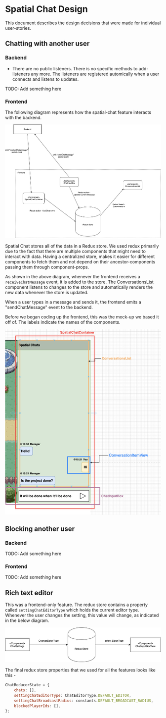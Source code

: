# Spatial Chat Design

This document describes the design decisions that were made for individual user-stories.


## Chatting with another user

### Backend
- There are no public listeners. There is no specific methods to add-listeners any more. The listeners are registered automically when a user connects and listens to updates.

TODO: Add something here


### Frontend

The following diagram represents how the spatial-chat feature interacts with the backend.

<kbd>
	<img src="docs/frontend-conversations-diag.png" alt="Frontend architecture"/>
</kbd>

Spatial Chat stores all of the data in a Redux store. We used redux primarily due to the fact that there are multiple components that might need to interact with data. Having a centralized store, makes it easier for different components to fetch them and not depend on their ancestor-components passing them through component-props.

As shown in the above diagram, whenever the frontend receives a `receiveChatMessage` event, it is added to the store. The ConversationsList component listens to changes to the store and automatically renders the new data whenever the store is updated.

When a user types in a message and sends it, the frontend emits a "sendChatMessage" event to the backend.

Before we began coding up the frontend, this was the mock-up we based it off of. The labels indicate the names of the components. 

<kbd>
	<img src="docs/frontend-chat-mockup.png" alt="Frontend Mock"/>
</kbd>


## Blocking another user

### Backend

TODO: Add something here

### Frontend

TODO: Add something here


## Rich text editor

This was a frontend-only feature. The redux store contains a property called     `settingChatEditorType` which holds the current editor type. Whenever the user changes the setting, this value will change, as indicated in the below diagram. 

<kbd>
	<img src="docs/rich-text-editor-arch.png" alt="Rich text editor Component interaction"/>
</kbd>

The final redux store properties that we used for all the features looks like this - 

```js
ChatReducerState = {
    chats: [],
    settingChatEditorType: ChatEditorType.DEFAULT_EDITOR,
    settingChatBroadcastRadius: constants.DEFAULT_BROADCAST_RADIUS,
    blockedPlayerIds: [],
};
```